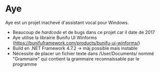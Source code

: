 # Aye
Aye est un projet inachevé d'assistant vocal pour Windows.

  - Beaucoup de *hardcode* et de bugs dans ce projet car il date de 2017
  - Aye utilise la librairie Bunifu UI Winforms (https://bunifuframework.com/products/bunifu-ui-winforms/)
  - Build en .NET Framework 4.7.2 -> màj possible mais instable
  - Nécessite de placer un fichier texte dans /User/Documents/ nommé "Grammaire" qui contient la grammaire reconnaissable par le programme
